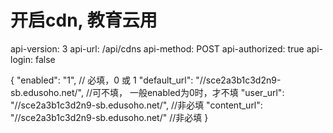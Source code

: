 # 开启cdn, 教育云用

api-version: 3
api-url: /api/cdns
api-method: POST
api-authorized: true
api-login: false

{
    "enabled": "1",    // 必填，0 或 1
    "default_url": "//sce2a3b1c3d2n9-sb.edusoho.net/",  //可不填， 一般enabled为0时，才不填
    "user_url": "//sce2a3b1c3d2n9-sb.edusoho.net/",     //非必填
    "content_url": "//sce2a3b1c3d2n9-sb.edusoho.net/"   //非必填
}